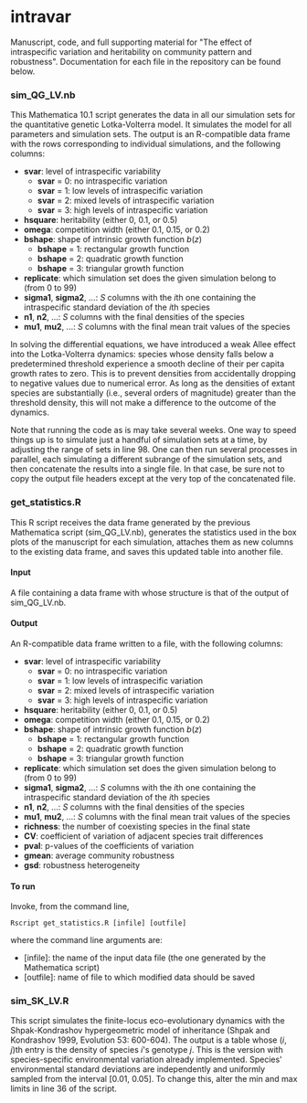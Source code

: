 # intravar

Manuscript, code, and full supporting material for "The effect of intraspecific variation and heritability on community pattern and robustness". Documentation for each file in the repository can be found below.


### sim\_QG\_LV.nb

This Mathematica 10.1 script generates the data in all our simulation sets for the quantitative genetic Lotka-Volterra model. It simulates the model for all parameters and simulation sets. The output is an R-compatible data frame with the rows corresponding to individual simulations, and the following columns:
* **svar**: level of intraspecific variability
  - **svar** = 0: no intraspecific variation
  - **svar** = 1: low levels of intraspecific variation
  - **svar** = 2: mixed levels of intraspecific variation
  - **svar** = 3: high levels of intraspecific variation
* **hsquare**: heritability (either 0, 0.1, or 0.5)
* **omega**: competition width (either 0.1, 0.15, or 0.2)
* **bshape**: shape of intrinsic growth function *b*(*z*)
  - **bshape** = 1: rectangular growth function
  - **bshape** = 2: quadratic growth function
  - **bshape** = 3: triangular growth function
* **replicate**: which simulation set does the given simulation belong to (from 0 to 99)
* **sigma1**, **sigma2**, ...: *S* columns with the *i*th one containing the intraspecific standard deviation of the *i*th species
* **n1**, **n2**, ...: *S* columns with the final densities of the species
* **mu1**, **mu2**, ...: *S* columns with the final mean trait values of the species

In solving the differential equations, we have introduced a weak Allee effect into the Lotka-Volterra dynamics: species whose density falls below a predetermined threshold experience a smooth decline of their per capita growth rates to zero. This is to prevent densities from accidentally dropping to negative values due to numerical error. As long as the densities of extant species are substantially (i.e., several orders of magnitude) greater than the threshold density, this will not make a difference to the outcome of the dynamics.

Note that running the code as is may take several weeks. One way to speed things up is to simulate just a handful of simulation sets at a time, by adjusting the range of sets in line 98. One can then run several processes in parallel, each simulating a different subrange of the simulation sets, and then concatenate the results into a single file. In that case, be sure not to copy the output file headers except at the very top of the concatenated file.


### get_statistics.R

This R script receives the data frame generated by the previous Mathematica script (sim\_QG\_LV.nb), generates the statistics used in the box plots of the manuscript for each simulation, attaches them as new columns to the existing data frame, and saves this updated table into another file.

#### Input

A file containing a data frame with whose structure is that of the output of sim\_QG\_LV.nb.

#### Output

An R-compatible data frame written to a file, with the following columns:
* **svar**: level of intraspecific variability
  - **svar** = 0: no intraspecific variation
  - **svar** = 1: low levels of intraspecific variation
  - **svar** = 2: mixed levels of intraspecific variation
  - **svar** = 3: high levels of intraspecific variation
* **hsquare**: heritability (either 0, 0.1, or 0.5)
* **omega**: competition width (either 0.1, 0.15, or 0.2)
* **bshape**: shape of intrinsic growth function *b*(*z*)
  - **bshape** = 1: rectangular growth function
  - **bshape** = 2: quadratic growth function
  - **bshape** = 3: triangular growth function
* **replicate**: which simulation set does the given simulation belong to (from 0 to 99)
* **sigma1**, **sigma2**, ...: *S* columns with the *i*th one containing the intraspecific standard deviation of the *i*th species
* **n1**, **n2**, ...: *S* columns with the final densities of the species
* **mu1**, **mu2**, ...: *S* columns with the final mean trait values of the species
* **richness**: the number of coexisting species in the final state
* **CV**: coefficient of variation of adjacent species trait differences
* **pval**: p-values of the coefficients of variation
* **gmean**: average community robustness
* **gsd**: robustness heterogeneity

#### To run

Invoke, from the command line,

    Rscript get_statistics.R [infile] [outfile]

where the command line arguments are:                                                                   
- [infile]: the name of the input data file (the one generated by the Mathematica script)
- [outfile]: name of file to which modified data should be saved


### sim\_SK\_LV.R

This script simulates the finite-locus eco-evolutionary dynamics with the Shpak-Kondrashov hypergeometric model of inheritance (Shpak and Kondrashov 1999, Evolution 53: 600-604). The output is a table whose (*i*, *j*)th entry is the density of species *i*'s genotype *j*. This is the version with species-specific environmental variation already implemented. Species' environmental standard deviations are independently and uniformly sampled from the interval [0.01, 0.05]. To change this, alter the min and max limits in line 36 of the script.
